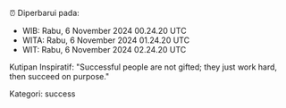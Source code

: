 ⏰ Diperbarui pada:
- WIB: Rabu, 6 November 2024 00.24.20 UTC
- WITA: Rabu, 6 November 2024 01.24.20 UTC
- WIT: Rabu, 6 November 2024 02.24.20 UTC

Kutipan Inspiratif:
"Successful people are not gifted; they just work hard, then succeed on purpose."


Kategori: success

